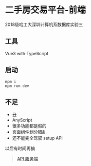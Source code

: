 # 二手房交易平台-前端

2018级哈工大深圳计算机系数据库实验三

## 工具
Vue3 with TypeScript

## 启动
```shell
npm i
npm run dev
```

## 不足
+ 丑
+ AnyScript
+ 很多功能都是假的
+ 页面组件划分错乱
+ 还不能完全驾驭 setup API

以后有时间再搞


> [API 服务端](https://github.com/LRCong/secondhand_house_platform_server)
